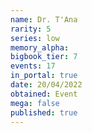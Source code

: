 ```yaml
---
name: Dr. T'Ana
rarity: 5
series: low
memory_alpha:
bigbook_tier: 7
events: 17
in_portal: true
date: 20/04/2022
obtained: Event
mega: false
published: true
---
```




